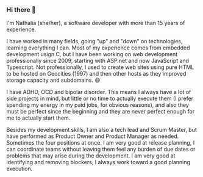 ### Hi there 👋

I'm Nathalia (she/her), a software developer with more than 15 years of experience.

I have worked in many fields, going "up" and "down" on technologies, learning everything I can. Most of my experience comes from embedded development usign C, but I have been working on web development professionally since 2009, starting with ASP.net and now JavaScript and Typescript. Not professionally, I used to create web sites using pure HTML to be hosted on Geocities (1997) and then other hosts as they improved storage capacity and subdomains. 😄

I have ADHD, OCD and bipolar disorder. This means I always have a lot of side projects in mind, but little or no time to actually execute them (I prefer spending my energy in my paid jobs, for obvious reasons), and also they must be perfect since the beginning and they are never perfect enough for me to actually start them.

Besides my development skills, I am also a tech lead and Scrum Master, but have performed as Product Owner and Product Manager as needed. Sometimes the four positions at once. I am very good at release planning, I can coordinate teams without leaving them feel any burden of due dates or problems that may arise during the development. I am very good at identifying and removing blockers, I always work toward a good planning execution.
